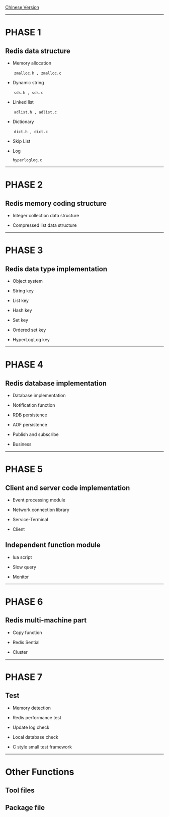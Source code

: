 [Chinese Version](https://github.com/SaberDa/Imitation-Redis-database/blob/master/doc/plan-ch.md)

---

# PHASE 1

## Redis data structure

- Memory allocation

  ​	`zmalloc.h , zmalloc.c` 

- Dynamic string

  ​	`sds.h , sds.c`

- Linked list

  ​	`adlist.h , adlist.c`

- Dictionary

  ​	`dict.h , dict.c`

- Skip List

- Log

  `hyperloglog.c`

---

# PHASE 2

## Redis memory coding structure

- Integer collection data structure

- Compressed list data structure

---

# PHASE 3

## Redis data type implementation

- Object system

- String key

- List key

- Hash key

- Set key

- Ordered set key

- HyperLogLog key

---

# PHASE 4

## Redis database implementation

- Database implementation

- Notification function

- RDB persistence

- AOF persistence

- Publish and subscribe

- Business

---

# PHASE 5

## Client and server code implementation

- Event processing module

- Network connection library

- Service-Terminal

- Client

## Independent function module

- lua script

- Slow query

- Monitor

---

# PHASE 6

## Redis multi-machine part

- Copy function

- Redis Sential

- Cluster

---

# PHASE 7

## Test

- Memory detection

- Redis performance test

- Update log check

- Local database check

- C style small test framework

---

# Other Functions

## Tool files

## Package file